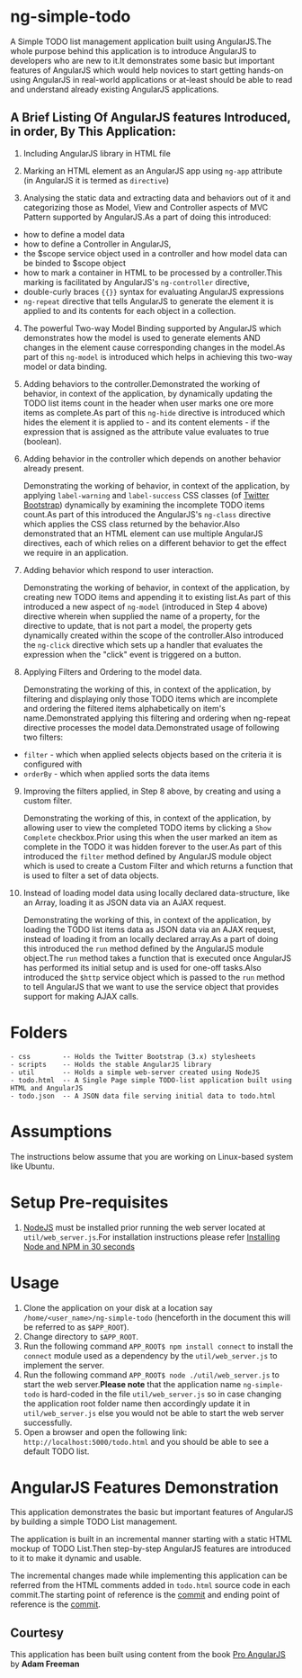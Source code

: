 ng-simple-todo
==============

A Simple TODO list management application built using AngularJS.The whole purpose behind this application is to introduce AngularJS to developers who are new to it.It demonstrates some basic but important features of AngularJS which would help novices to start getting hands-on using AngularJS in real-world applications or at-least should be able to read and understand already existing AngularJS applications. 


A Brief Listing Of AngularJS features Introduced, in order, By This Application:
-------------------------------------------------------------------------------

1. Including AngularJS library in HTML file

2. Marking an HTML element as an AngularJS app using `ng-app` attribute (in AngularJS it is termed as `directive`)

3. Analysing the static data and extracting data and behaviors out of it and categorizing those as Model, View and Controller aspects of MVC Pattern supported by AngularJS.As a part of doing this introduced:
  - how to define a model data
  - how to define a Controller in AngularJS, 
  - the $scope service object used in a controller and how model data can be binded to $scope object
  - how to mark a container in HTML to be processed by a controller.This marking is facilitated by AngularJS's `ng-controller` directive,
  - double-curly braces `{{}}` syntax for evaluating AngularJS expressions
  - `ng-repeat` directive that tells AngularJS to generate the element it is applied to and its contents for each object in a collection.
  
4. The powerful Two-way Model Binding supported by AngularJS which demonstrates how the model is used to generate elements AND changes in the element cause corresponding changes in the model.As part of this `ng-model` is introduced which helps in achieving this two-way model or data binding.

5. Adding behaviors to the controller.Demonstrated the working of behavior, in context of the application, by dynamically updating the TODO list items count in the header when user marks one ore more items as complete.As part of this `ng-hide` directive is introduced which hides the element it is applied to - and its content elements - if the expression that is assigned as the attribute value evaluates to true (boolean).

6. Adding behavior in the controller which depends on another behavior already present.

   Demonstrating the working of  behavior, in context of the application, by applying `label-warning` and `label-success` CSS classes (of [Twitter Bootstrap](http://getbootstrap.com/)) dynamically by examining the incomplete TODO items count.As part of this introduced the AngularJS's `ng-class` directive which applies the CSS class returned by the behavior.Also demonstrated that an HTML element can use multiple AngularJS directives, each of which relies on a different behavior to get the effect we require in an application.

7. Adding behavior which respond to user interaction. 

   Demonstrating the working of behavior, in context of the application, by creating new TODO items and appending it to existing list.As part of this introduced a new aspect of `ng-model` (introduced in Step 4 above) directive wherein when supplied the name of a property, for the directive to update, that is not part a model, the property gets dynamically created within the scope of the controller.Also introduced the `ng-click` directive which sets up a handler that evaluates the expression when the "click" event is triggered on a button.

8. Applying Filters and Ordering to the model data.
   
   Demonstrating the working of this, in context of the application, by  filtering and displaying only those TODO items which are incomplete and ordering the filtered items alphabetically on item's name.Demonstrated applying this filtering and ordering when ng-repeat directive processes the model data.Demonstrated usage of following two filters:
 - `filter` - which when applied selects objects based on the criteria it is configured with
 - `orderBy` - which when applied sorts the data items
 
9. Improving the filters applied, in Step 8 above, by creating and using a custom filter.
   
   Demonstrating the working of this, in context of the application, by allowing user to view the completed TODO items by clicking a `Show Complete` checkbox.Prior using this when the user marked an item as complete in the TODO it was hidden forever to the user.As part of this introduced the `filter` method defined by AngularJS module object which is used to create a Custom Filter and which returns a function that is used to filter a set of data objects.

10. Instead of loading model data using locally declared data-structure, like an Array, loading it as JSON data via an AJAX request.

    Demonstrating the working of this, in context of the application, by loading the TODO list items data as JSON data via an AJAX request, instead of loading it from an locally declared array.As a part of doing this introduced the `run` method defined by the AngularJS module object.The `run` method takes a function that is executed once AngularJS has performed its initial setup and is used for one-off tasks.Also introduced the `$http` service object which is passed to the `run` method to tell AngularJS that we want to use the service object that provides support for making AJAX calls.

Folders
=======

```
- css        -- Holds the Twitter Bootstrap (3.x) stylesheets
- scripts    -- Holds the stable AngularJS library
- util       -- Holds a simple web-server created using NodeJS
- todo.html  -- A Single Page simple TODO-list application built using HTML and AngularJS
- todo.json  -- A JSON data file serving initial data to todo.html
```

Assumptions
===========

The instructions below assume that you are working on Linux-based system like Ubuntu.


Setup Pre-requisites
===================

1. [NodeJS](http://nodejs.org/) must be installed prior running the web server located at `util/web_server.js`.For installation instructions please refer [Installing Node and NPM in 30 seconds][2]


Usage
=====

1. Clone the application on your disk at a location say `/home/<user_name>/ng-simple-todo` (henceforth in the document this will be referred to as `$APP_ROOT`).
2. Change directory to `$APP_ROOT`.
3. Run the following command `APP_ROOT$ npm install connect` to install the `connect` module used as a dependency by the `util/web_server.js` to implement the server.
4. Run the following command `APP_ROOT$ node ./util/web_server.js` to start the web server.**Please note** that the application name `ng-simple-todo` is hard-coded in the file `util/web_server.js` so in case changing the application root folder name then accordingly update it in `util/web_server.js` else you would not be able to start the web server successfully.
5. Open a browser and open the following link: `http://localhost:5000/todo.html` and you should be able to see a default TODO list.


AngularJS Features Demonstration
================================

This application demonstrates the basic but important features of AngularJS by building a simple TODO List management.

The application is built in an incremental manner starting with a static HTML mockup of TODO List.Then step-by-step AngularJS features are introduced to it to make it dynamic and usable.

The incremental changes made while implementing this application can be referred from the HTML comments added in `todo.html` source code in each commit.The starting point of reference is the  [commit](975d00585cda5981601f54bce9aa6a5c507b4800) and ending point of reference is the [commit](ae08f183163f0bf04bbcaa9d4e94cbca59dc2382).





Courtesy
--------

This application has been built using content from the book [Pro AngularJS](http://www.apress.com/9781430264484) by **Adam Freeman**



[1]: http://www.joyent.com/blog/installing-node-and-npm/  "Installing Node and NPM"
[2]: https://gist.github.com/isaacs/579814#file-node-and-npm-in-30-seconds-sh "Installing Node and NPM in 30 seconds"
